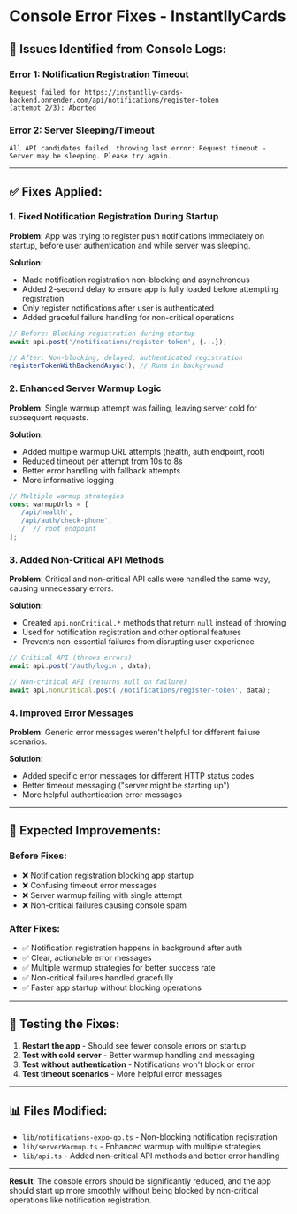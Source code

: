 # Console Error Fixes - InstantllyCards

## 🐛 **Issues Identified from Console Logs:**

### Error 1: Notification Registration Timeout
```
Request failed for https://instantlly-cards-backend.onrender.com/api/notifications/register-token
(attempt 2/3): Aborted
```

### Error 2: Server Sleeping/Timeout
```
All API candidates failed, throwing last error: Request timeout - Server may be sleeping. Please try again.
```

---

## ✅ **Fixes Applied:**

### 1. **Fixed Notification Registration During Startup**
**Problem**: App was trying to register push notifications immediately on startup, before user authentication and while server was sleeping.

**Solution**:
- Made notification registration non-blocking and asynchronous
- Added 2-second delay to ensure app is fully loaded before attempting registration
- Only register notifications after user is authenticated
- Added graceful failure handling for non-critical operations

```typescript
// Before: Blocking registration during startup
await api.post('/notifications/register-token', {...});

// After: Non-blocking, delayed, authenticated registration  
registerTokenWithBackendAsync(); // Runs in background
```

### 2. **Enhanced Server Warmup Logic**
**Problem**: Single warmup attempt was failing, leaving server cold for subsequent requests.

**Solution**:
- Added multiple warmup URL attempts (health, auth endpoint, root)
- Reduced timeout per attempt from 10s to 8s
- Better error handling with fallback attempts
- More informative logging

```typescript
// Multiple warmup strategies
const warmupUrls = [
  '/api/health',
  '/api/auth/check-phone', 
  '/' // root endpoint
];
```

### 3. **Added Non-Critical API Methods**
**Problem**: Critical and non-critical API calls were handled the same way, causing unnecessary errors.

**Solution**:
- Created `api.nonCritical.*` methods that return `null` instead of throwing
- Used for notification registration and other optional features
- Prevents non-essential failures from disrupting user experience

```typescript
// Critical API (throws errors)
await api.post('/auth/login', data);

// Non-critical API (returns null on failure)
await api.nonCritical.post('/notifications/register-token', data);
```

### 4. **Improved Error Messages**
**Problem**: Generic error messages weren't helpful for different failure scenarios.

**Solution**:
- Added specific error messages for different HTTP status codes
- Better timeout messaging ("server might be starting up")
- More helpful authentication error messages

---

## 🎯 **Expected Improvements:**

### Before Fixes:
- ❌ Notification registration blocking app startup
- ❌ Confusing timeout error messages  
- ❌ Server warmup failing with single attempt
- ❌ Non-critical failures causing console spam

### After Fixes:
- ✅ Notification registration happens in background after auth
- ✅ Clear, actionable error messages
- ✅ Multiple warmup strategies for better success rate
- ✅ Non-critical failures handled gracefully
- ✅ Faster app startup without blocking operations

---

## 🧪 **Testing the Fixes:**

1. **Restart the app** - Should see fewer console errors on startup
2. **Test with cold server** - Better warmup handling and messaging
3. **Test without authentication** - Notifications won't block or error
4. **Test timeout scenarios** - More helpful error messages

---

## 📊 **Files Modified:**

- `lib/notifications-expo-go.ts` - Non-blocking notification registration
- `lib/serverWarmup.ts` - Enhanced warmup with multiple strategies  
- `lib/api.ts` - Added non-critical API methods and better error handling

---

**Result**: The console errors should be significantly reduced, and the app should start up more smoothly without being blocked by non-critical operations like notification registration.